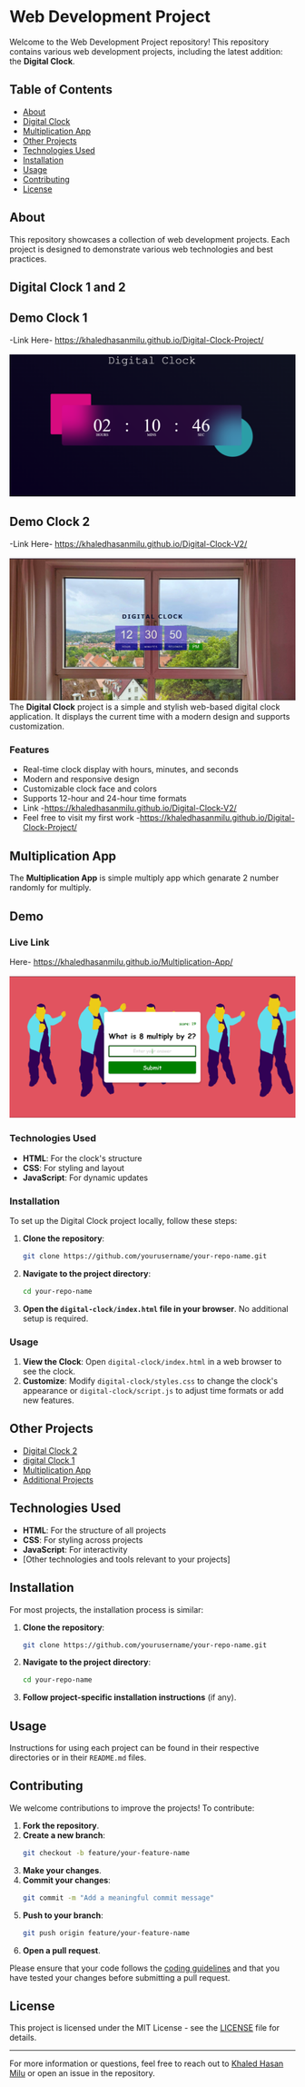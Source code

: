# Web Development Project

Welcome to the Web Development Project repository! This repository contains various web development projects, including the latest addition: the **Digital Clock**.

## Table of Contents

- [About](#about)
- [Digital Clock](#digital-clock)
- [Multiplication App](#multiplication-app)
- [Other Projects](#other-projects)
- [Technologies Used](#technologies-used)
- [Installation](#installation)
- [Usage](#usage)
- [Contributing](#contributing)
- [License](#license)

## About

This repository showcases a collection of web development projects. Each project is designed to demonstrate various web technologies and best practices.

## Digital Clock 1 and 2
## Demo Clock 1 
  -Link Here- https://khaledhasanmilu.github.io/Digital-Clock-Project/
  <br><br><img src ="ss.png"/>
  <br/>
## Demo Clock 2
  -Link Here- https://khaledhasanmilu.github.io/Digital-Clock-V2/
  <br><br><img src ="img.png"/>
  <br/>
The **Digital Clock** project is a simple and stylish web-based digital clock application. It displays the current time with a modern design and supports customization.

### Features

- Real-time clock display with hours, minutes, and seconds
- Modern and responsive design
- Customizable clock face and colors
- Supports 12-hour and 24-hour time formats
- Link -https://khaledhasanmilu.github.io/Digital-Clock-V2/
- Feel free to visit my first work -https://khaledhasanmilu.github.io/Digital-Clock-Project/

## Multiplication App
The **Multiplication App** is simple multiply app which genarate 2 number randomly for multiply.

## Demo
### Live Link 
 Here- https://khaledhasanmilu.github.io/Multiplication-App/
  <br><br><img src ="ssimage.png"/>
  <br/>

### Technologies Used

- **HTML**: For the clock's structure
- **CSS**: For styling and layout
- **JavaScript**: For dynamic updates


### Installation

To set up the Digital Clock project locally, follow these steps:

1. **Clone the repository**:
    ```bash
    git clone https://github.com/yourusername/your-repo-name.git
    ```

2. **Navigate to the project directory**:
    ```bash
    cd your-repo-name
    ```

3. **Open the `digital-clock/index.html` file in your browser**. No additional setup is required.

### Usage

1. **View the Clock**: Open `digital-clock/index.html` in a web browser to see the clock.
2. **Customize**: Modify `digital-clock/styles.css` to change the clock's appearance or `digital-clock/script.js` to adjust time formats or add new features.

## Other Projects

- [Digital Clock 2](https://khaledhasanmilu.github.io/Digital-Clock-V2/)
- [digital Clock 1](https://khaledhasanmilu.github.io/Digital-Clock-Project/)
- [Multiplication App](https://khaledhasanmilu.github.io/Multiplication-App/)
- [Additional Projects](link-to-additional-projects)

## Technologies Used

- **HTML**: For the structure of all projects 
- **CSS**: For styling across projects
- **JavaScript**: For interactivity
- [Other technologies and tools relevant to your projects]

## Installation

For most projects, the installation process is similar:

1. **Clone the repository**:
    ```bash
    git clone https://github.com/yourusername/your-repo-name.git
    ```

2. **Navigate to the project directory**:
    ```bash
    cd your-repo-name
    ```

3. **Follow project-specific installation instructions** (if any).

## Usage

Instructions for using each project can be found in their respective directories or in their `README.md` files.

## Contributing

We welcome contributions to improve the projects! To contribute:

1. **Fork the repository**.
2. **Create a new branch**:
    ```bash
    git checkout -b feature/your-feature-name
    ```
3. **Make your changes**.
4. **Commit your changes**:
    ```bash
    git commit -m "Add a meaningful commit message"
    ```
5. **Push to your branch**:
    ```bash
    git push origin feature/your-feature-name
    ```
6. **Open a pull request**.

Please ensure that your code follows the [coding guidelines](./CODING_GUIDELINES.md) and that you have tested your changes before submitting a pull request.

## License

This project is licensed under the MIT License - see the [LICENSE](LICENSE) file for details.

---

For more information or questions, feel free to reach out to [Khaled Hasan Milu](mailto:kh.milu338@gmail.com) or open an issue in the repository.
